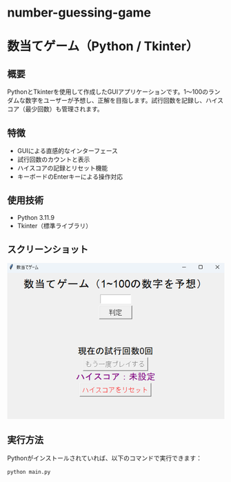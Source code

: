 # number-guessing-game

# 数当てゲーム（Python / Tkinter）

## 概要
PythonとTkinterを使用して作成したGUIアプリケーションです。1～100のランダムな数字をユーザーが予想し、正解を目指します。試行回数を記録し、ハイスコア（最少回数）も管理されます。

## 特徴
- GUIによる直感的なインターフェース
- 試行回数のカウントと表示
- ハイスコアの記録とリセット機能
- キーボードのEnterキーによる操作対応

## 使用技術
- Python 3.11.9
- Tkinter（標準ライブラリ）

## スクリーンショット
![アプリのスクリーンショット](screenshot.png)

## 実行方法
Pythonがインストールされていれば、以下のコマンドで実行できます：

```bash
python main.py

